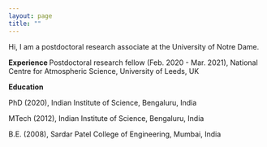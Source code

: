 ```yaml
---
layout: page
title: ""
---
```


Hi, I am a postdoctoral research associate at the University of Notre Dame.

<b> Experience </b>
Postdoctoral research fellow (Feb. 2020 - Mar. 2021), National Centre for Atmospheric Science, University of Leeds, UK

<b> Education </b>

PhD (2020), Indian Institute of Science, Bengaluru, India

MTech (2012), Indian Institute of Science, Bengaluru, India

B.E. (2008), Sardar Patel College of Engineering, Mumbai, India
